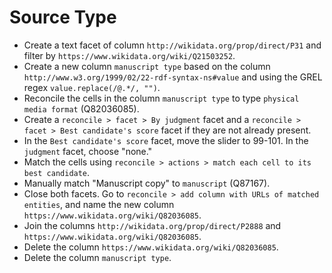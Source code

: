 # Source Type

- Create a text facet of column `http://wikidata.org/prop/direct/P31` and filter by `https://www.wikidata.org/wiki/Q21503252`.
- Create a new column `manuscript type` based on the column `http://www.w3.org/1999/02/22-rdf-syntax-ns#value` and using the GREL regex `value.replace(/@.*/, "")`.
- Reconcile the cells in the column `manuscript type` to type `physical media format` (Q82036085).
- Create a `reconcile > facet > By judgment` facet and a `reconcile > facet > Best candidate's score` facet if they are not already present.
- In the `Best candidate's score` facet, move the slider to 99-101. In the `judgment` facet, choose "none."
- Match the cells using `reconcile > actions > match each cell to its best candidate`.
- Manually match "Manuscript copy" to `manuscript` (Q87167).
- Close both facets. Go to `reconcile > add column with URLs of matched entities`, and name the new column `https://www.wikidata.org/wiki/Q82036085`.
- Join the columns `http://wikidata.org/prop/direct/P2888` and `https://www.wikidata.org/wiki/Q82036085`.
- Delete the column `https://www.wikidata.org/wiki/Q82036085`.
- Delete the column `manuscript type`.
